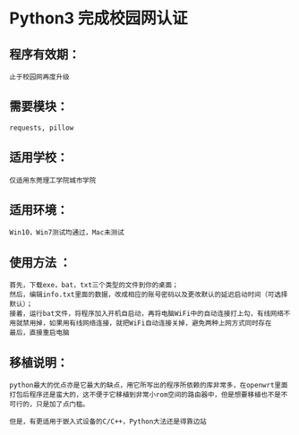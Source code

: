 Python3 完成校园网认证
=====================

程序有效期：<br>
------------------
    止于校园网再度升级
需要模块：<br>
--------------------
    requests, pillow
适用学校：<br>
---------------------
    仅适用东莞理工学院城市学院
适用环境：<br>
---------------------
    Win10，Win7测试均通过，Mac未测试
使用方法 ：<br>
--------------------
    首先，下载exe，bat，txt三个类型的文件到你的桌面；
    然后，编辑info.txt里面的数据，改成相应的账号密码以及更改默认的延迟启动时间（可选择默认）；
    接着，运行bat文件，将程序加入开机自启动，再将电脑WiFi中的自动连接打上勾，有线网络不用就禁用掉，如果用有线网络连接，就把WiFi自动连接关掉，避免两种上网方式同时存在
    最后，直接重启电脑
移植说明：<br>
--------------------
    python最大的优点亦是它最大的缺点，用它所写出的程序所依赖的库非常多，在openwrt里面打包后程序还是蛮大的，这不便于它移植到非常小rom空间的路由器中，但是想要移植也不是不可行的，只是加了点门槛。
    
    但是，有更适用于嵌入式设备的C/C++，Python大法还是得靠边站
